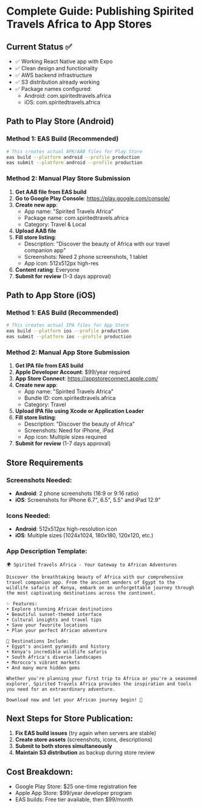 # Complete Guide: Publishing Spirited Travels Africa to App Stores

## Current Status ✅
- ✅ Working React Native app with Expo
- ✅ Clean design and functionality  
- ✅ AWS backend infrastructure
- ✅ S3 distribution already working
- ✅ Package names configured:
  - Android: com.spiritedtravels.africa
  - iOS: com.spiritedtravels.africa

## Path to Play Store (Android)

### Method 1: EAS Build (Recommended)
```bash
# This creates actual APK/AAB files for Play Store
eas build --platform android --profile production
eas submit --platform android --profile production
```

### Method 2: Manual Play Store Submission
1. **Get AAB file from EAS build**
2. **Go to Google Play Console**: https://play.google.com/console/
3. **Create new app**:
   - App name: "Spirited Travels Africa"
   - Package name: com.spiritedtravels.africa
   - Category: Travel & Local
4. **Upload AAB file**
5. **Fill store listing**:
   - Description: "Discover the beauty of Africa with our travel companion app"
   - Screenshots: Need 2 phone screenshots, 1 tablet
   - App icon: 512x512px high-res
6. **Content rating**: Everyone
7. **Submit for review** (1-3 days approval)

## Path to App Store (iOS)

### Method 1: EAS Build (Recommended) 
```bash
# This creates actual IPA files for App Store
eas build --platform ios --profile production
eas submit --platform ios --profile production
```

### Method 2: Manual App Store Submission
1. **Get IPA file from EAS build**
2. **Apple Developer Account**: $99/year required
3. **App Store Connect**: https://appstoreconnect.apple.com/
4. **Create new app**:
   - App name: "Spirited Travels Africa"
   - Bundle ID: com.spiritedtravels.africa
   - Category: Travel
5. **Upload IPA file using Xcode or Application Loader**
6. **Fill store listing**:
   - Description: "Discover the beauty of Africa"
   - Screenshots: Need for iPhone, iPad
   - App icon: Multiple sizes required
7. **Submit for review** (1-7 days approval)

## Store Requirements

### Screenshots Needed:
- **Android**: 2 phone screenshots (16:9 or 9:16 ratio)
- **iOS**: Screenshots for iPhone 6.7", 6.5", 5.5" and iPad 12.9"

### Icons Needed:
- **Android**: 512x512px high-resolution icon
- **iOS**: Multiple sizes (1024x1024, 180x180, 120x120, etc.)

### App Description Template:
```
🌍 Spirited Travels Africa - Your Gateway to African Adventures

Discover the breathtaking beauty of Africa with our comprehensive travel companion app. From the ancient wonders of Egypt to the wildlife safaris of Kenya, embark on an unforgettable journey through the most captivating destinations across the continent.

✨ Features:
• Explore stunning African destinations
• Beautiful sunset-themed interface
• Cultural insights and travel tips
• Save your favorite locations
• Plan your perfect African adventure

🦁 Destinations Include:
• Egypt's ancient pyramids and history
• Kenya's incredible wildlife safaris  
• South Africa's diverse landscapes
• Morocco's vibrant markets
• And many more hidden gems

Whether you're planning your first trip to Africa or you're a seasoned explorer, Spirited Travels Africa provides the inspiration and tools you need for an extraordinary adventure.

Download now and let your African journey begin! 🚀
```

## Next Steps for Store Publication:

1. **Fix EAS build issues** (try again when servers are stable)
2. **Create store assets** (screenshots, icons, descriptions)
3. **Submit to both stores simultaneously**
4. **Maintain S3 distribution** as backup during store review

## Cost Breakdown:
- Google Play Store: $25 one-time registration fee
- Apple App Store: $99/year developer program
- EAS builds: Free tier available, then $99/month
